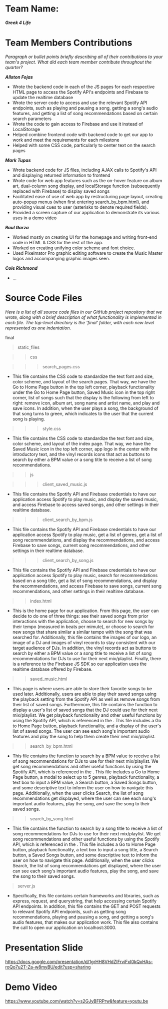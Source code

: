 # Team Name: 
___Greek 4 Life___

# Team Members Contributions

*Paragraph or bullet points briefly describing all of their contributions to your team's project. What did each team member contribute throughout the quarter?*

___Allston Fojas___
* Wrote the backend code in each of the JS pages for each respective HTML page to access the Spotify API's endpoints and Firebase to update the realtime database
* Wrote the server code to access and use the relevant Spotify API endpoints, such as playing and pausing a song, getting a song's audio features, and getting a list of song recommendations based on certain search parameters
* Wrote the code to gain access to Firebase and use it instead of LocalStorage
* Helped combine frontend code with backend code to get our app to work and meet the requirements for each milestone
* Helped with some CSS code, particularly to center text on the search pages

___Mark Tupas___ 
* Wrote backend code for JS files, including AJAX calls to Spotify's API and displaying returned information to frontend
* Wrote code for web app features such as the on-hover feature on album art, dual-column song display, and localStorage function (subsequently replaced with Firebase) to display saved songs
* Facilitated ease of use of web app by restructuring page layout, creating auto-popup menus (when first entering search_by_bpm.html), and providing visual cues to user (asterisks to denote required fields).
* Provided a screen capture of our application to demonstrate its various uses in a demo video

___Raul Garza___
*  Worked mostly on creating UI for the homepage and writing front-end code in HTML & CSS for the rest of the app.
*  Worked on creating unifying color scheme and font choice.
*  Used Pixelmator Pro graphic editing software to create the Music Master logos and accompanying graphic images seen.

___Cole Richmond___
* ...

# Source Code Files

*Here is a list of all source code files in our GitHub project repository that we wrote, along with a brief description of what functionality is implemented in each file. The top-level directory is the 'final' folder, with each new level represented as one indentation.*

final

> static_files

>> css

>>> search_pages.css

* This file contains the CSS code to standardize the text font and size, color scheme, and layout of the search pages. That way, we have the Go to Home Page button in the top left corner, playback functionality under the Go to Home Page button, Saved Music icon in the top right corner, list of songs such that the display is the following from left to right: remove icon, album art, song name and artist name, and play and save icons. In addition, when the user plays a song, the background of that song turns to green, which indicates to the user that the current song is playing. 

>>> style.css

* This file contains the CSS code to standardize the text font and size, color scheme, and layout of the index page. That way, we have the Saved Music icon in the top left corner, app logo in the center with the introductory text, and the vinyl records icons that act as buttons to search by either a BPM value or a song title to receive a list of song recommendations. 

>> js

>>> client_saved_music.js

* This file contains the Spotify API and Firebase credentials to have our application access Spotify to play music, and display the saved music, and access Firebase to access saved songs, and other settings in their realtime database.

>>> client_search_by_bpm.js

* This file contains the Spotify API and Firebase credentials to have our application access Spotify to play music, get a list of genres, get a list of song recommendations, and display the recommendations, and access Firebase to save songs, current song recommendations, and other settings in their realtime database.

>>> client_search_by_song.js

* This file contains the Spotify API and Firebase credentials to have our application access Spotify to play music, search for recommendations based on a song title, get a list of song recommendations, and display the recommendations, and access Firebase to save songs, current song recommendations, and other settings in their realtime database.

>> index.html

* This is the home page for our application. From this page, the user can decide to do one of three things: see their saved songs from prior interactions with the application, choose to search for new songs by their tempo (measured in beats per mimute), or choose to search for new songs that share similar a similar tempo with the song that was searched for. Additionally, this file contains the images of our logo, an image of a DJ and images of vinyl records to stay consistent with our target audience of DJs. In addition, the vinyl records act as buttons to search by either a BPM value or a song title to receive a list of song recommendations for DJs to use for their next mix/playlist. Finally, there is a reference to the Firebase JS SDK so our application uses the realtime database offered by Firebase.

>> saved_music.html

* This page is where users are able to store their favorite songs to be used later. Additionally, users are able to play their saved songs using the playback setting from the Spotify API as well as remove songs from their list of saved songs. Furthermore, this file contains the function to display a user's list of saved songs that the DJ could use for their next mix/playlist. We get playback functionality and other useful functions by using the Spotify API, which is referenced in the <head>. This file includes a Go to Home Page button, playback functionality, and a display of the user's list of saved songs. The user can see each song's important audio features and play the song to help them create their next mix/playlist.

>> search_by_bpm.html

* This file contains the function to search by a BPM value to receive a list of song recommendations for DJs to use for their next mix/playlist. We get song recommendations and other useful functions by using the Spotify API, which is referenced in the <head>. This file includes a Go to Home Page button, a modal to select up to 5 genres, playback functionality, a text box to input a BPM value, a Search button, a Saved Songs button, and some descriptive text to inform the user on how to navigate this page. Additionally, when the user clicks Search, the list of song recommendations get displayed, where the user can see each song's important audio features, play the song, and save the song to their saved songs.

>> search_by_song.html

* This file contains the function to search by a song title to receive a list of song recommendations for DJs to use for their next mix/playlist. We get song recommendations and other useful functions by using the Spotify API, which is referenced in the <head>. This file includes a Go to Home Page button, playback functionality, a text box to input a song title, a Search button, a Saved Songs button, and some descriptive text to inform the user on how to navigate this page. Additionally, when the user clicks Search, the list of song recommendations get displayed, where the user can see each song's important audio features, play the song, and save the song to their saved songs.

> server.js

* Specifically, this file contains certain frameworks and libraries, such as express, request, and querystring, that help accessing certain Spotify API endpoints. In addition, this file contains the GET and POST requests to relevant Spotify API endpoints, such as getting song recommendations, playing and pausing a song, and getting a song's audio features, that makes our application work. This file also contains the call to open our application on localhost:3000.

# Presentation Slide

https://docs.google.com/presentation/d/1grHH8VHdZIFrviFxI0kQxHAs-roQo7u2T-Za-w8myBU/edit?usp=sharing

# Demo Video

https://www.youtube.com/watch?v=s2GJyBFRPrw&feature=youtu.be
